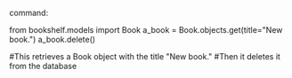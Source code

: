 command:

from bookshelf.models import Book
a_book = Book.objects.get(title="New book.")
a_book.delete()

#This retrieves a Book object with the title "New book." 
#Then it deletes it from the database